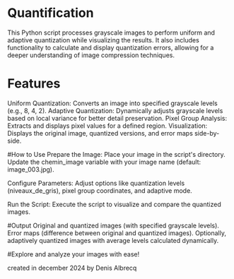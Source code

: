 # Quantification

This Python script processes grayscale images to perform uniform and adaptive quantization while visualizing the results. It also includes functionality to calculate and display quantization errors, allowing for a deeper understanding of image compression techniques.

# Features
Uniform Quantization: Converts an image into specified grayscale levels (e.g., 8, 4, 2).
Adaptive Quantization: Dynamically adjusts grayscale levels based on local variance for better detail preservation.
Pixel Group Analysis: Extracts and displays pixel values for a defined region.
Visualization: Displays the original image, quantized versions, and error maps side-by-side.

#How to Use
Prepare the Image:
Place your image in the script's directory.
Update the chemin_image variable with your image name (default: image_003.jpg).

Configure Parameters:
Adjust options like quantization levels (niveaux_de_gris), pixel group coordinates, and adaptive mode.

Run the Script:
Execute the script to visualize and compare the quantized images.

#Output
Original and quantized images (with specified grayscale levels).
Error maps (difference between original and quantized images).
Optionally, adaptively quantized images with average levels calculated dynamically.

#Explore and analyze your images with ease!

created in december 2024 by Denis Albrecq
